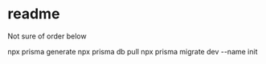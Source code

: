# readme

Not sure of order below

npx prisma generate
npx prisma db pull
npx prisma migrate dev --name init
